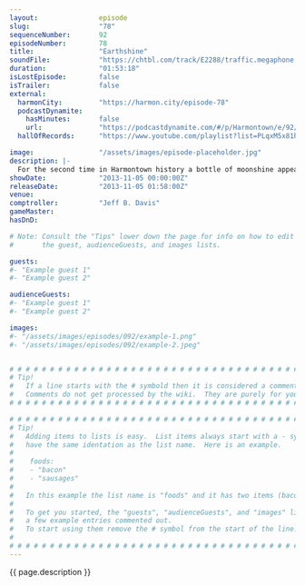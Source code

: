 ```yaml
---
layout:               episode
slug:                 "78"
sequenceNumber:       92
episodeNumber:        78
title:                "Earthshine"
soundFile:            "https://chtbl.com/track/E2288/traffic.megaphone.fm/STA1718346436.mp3?updated=1555626658"
duration:             "01:53:18"
isLostEpisode:        false
isTrailer:            false
external:
  harmonCity:         "https://harmon.city/episode-78"
  podcastDynamite:
    hasMinutes:       false
    url:              "https://podcastdynamite.com/#/p/Harmontown/e/92/78"
  hallOfRecords:      "https://www.youtube.com/playlist?list=PLqxM5x81hNOY_tQDi8McICVzFexBTRXT-"

image:                "/assets/images/episode-placeholder.jpg"
description: |-
  For the second time in Harmontown history a bottle of moonshine appears. It's Integrity vs. dishonesty, Baby Boomers vs. Gen X'ers vs. Millennials, it's Mayor Harmon vs. the bathroom at Meltdown Comics, it's Adam vs. Levi, it's Harmontown vs. the world!
showDate:             "2013-11-05 00:00:00Z"
releaseDate:          "2013-11-05 01:58:00Z"
venue:                
comptroller:          "Jeff B. Davis"
gameMaster:           
hasDnD:               

# Note: Consult the "Tips" lower down the page for info on how to edit
#       the guest, audienceGuests, and images lists.

guests:
#- "Example guest 1"
#- "Example guest 2"

audienceGuests:
#- "Example guest 1"
#- "Example guest 2"

images:
#- "/assets/images/episodes/092/example-1.png"
#- "/assets/images/episodes/092/example-2.jpeg"


# # # # # # # # # # # # # # # # # # # # # # # # # # # # # # # # # # # # # # # # # # # # #
# Tip!
#   If a line starts with the # symbold then it is considered a comment.
#   Comments do not get processed by the wiki.  They are purely for your information.
# # # # # # # # # # # # # # # # # # # # # # # # # # # # # # # # # # # # # # # # # # # # #

# # # # # # # # # # # # # # # # # # # # # # # # # # # # # # # # # # # # # # # # # # # # #
# Tip!
#   Adding items to lists is easy.  List items always start with a - symbol and have
#   have the same identation as the list name.  Here is an example.
#
#    foods:
#    - "bacon"
#    - "sausages"
#
#   In this example the list name is "foods" and it has two items (bacon, and sausages).
#
#   To get you started, the "guests", "audienceGuests", and "images" lists below have
#   a few example entries commented out.
#   To start using them remove the # symbol from the start of the line.
#
# # # # # # # # # # # # # # # # # # # # # # # # # # # # # # # # # # # # # # # # # # # # #
---
```


<!-- The episode description will be rendered here -->
{{ page.description }}

<!-- Add your content BELOW here -->
<!-- vvvvvvvvvvvvvvvvvvvvvvvvvvv -->




<!-- ^^^^^^^^^^^^^^^^^^^^^^^^^^^ -->
<!-- Add your content ABOVE here -->

<!-- The episode gallery will be rendered here -->
